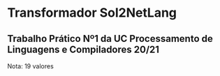 # Transformador Sol2NetLang
## Trabalho Prático Nº1 da UC Processamento de Linguagens e Compiladores 20/21

Nota: 19 valores
